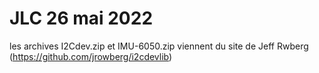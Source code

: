 # JLC 26 mai 2022

les archives I2Cdev.zip et IMU-6050.zip viennent du site de Jeff Rwberg (https://github.com/jrowberg/i2cdevlib) 
